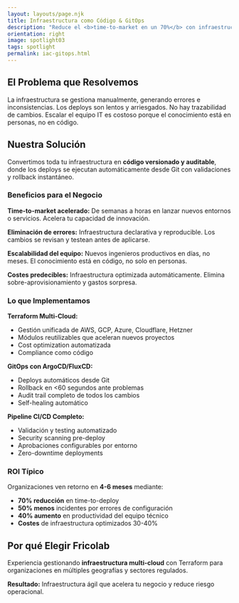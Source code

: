 ```yaml
---
layout: layouts/page.njk
title: Infraestructura como Código & GitOps
description: "Reduce el <b>time-to-market en un 70%</b> con infraestructura completamente automatizada.<br>Implementamos <b>Terraform y GitOps</b> para eliminar errores humanos y acelerar tu capacidad de innovación."
orientation: right
image: spotlight03
tags: spotlight
permalink: iac-gitops.html
---
```


## El Problema que Resolvemos

La infraestructura se gestiona manualmente, generando errores e inconsistencias. Los deploys son lentos y arriesgados. No hay trazabilidad de cambios. Escalar el equipo IT es costoso porque el conocimiento está en personas, no en código.

## Nuestra Solución

Convertimos toda tu infraestructura en **código versionado y auditable**, donde los deploys se ejecutan automáticamente desde Git con validaciones y rollback instantáneo.

### Beneficios para el Negocio

**Time-to-market acelerado:** De semanas a horas en lanzar nuevos entornos o servicios. Acelera tu capacidad de innovación.

**Eliminación de errores:** Infraestructura declarativa y reproducible. Los cambios se revisan y testean antes de aplicarse.

**Escalabilidad del equipo:** Nuevos ingenieros productivos en días, no meses. El conocimiento está en código, no solo en personas.

**Costes predecibles:** Infraestructura optimizada automáticamente. Elimina sobre-aprovisionamiento y gastos sorpresa.

### Lo que Implementamos

**Terraform Multi-Cloud:**

- Gestión unificada de AWS, GCP, Azure, Cloudflare, Hetzner
- Módulos reutilizables que aceleran nuevos proyectos
- Cost optimization automatizada
- Compliance como código

**GitOps con ArgoCD/FluxCD:**

- Deploys automáticos desde Git
- Rollback en <60 segundos ante problemas
- Audit trail completo de todos los cambios
- Self-healing automático

**Pipeline CI/CD Completo:**

- Validación y testing automatizado
- Security scanning pre-deploy
- Aprobaciones configurables por entorno
- Zero-downtime deployments

### ROI Típico

Organizaciones ven retorno en **4-6 meses** mediante:

- **70% reducción** en time-to-deploy
- **50% menos** incidentes por errores de configuración
- **40% aumento** en productividad del equipo técnico
- **Costes** de infraestructura optimizados 30-40%

## Por qué Elegir Fricolab

Experiencia gestionando **infraestructura multi-cloud** con Terraform para organizaciones en múltiples geografías y sectores regulados.

**Resultado:** Infraestructura ágil que acelera tu negocio y reduce riesgo operacional.
